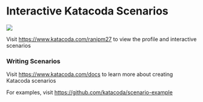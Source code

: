 # Interactive Katacoda Scenarios

[![](http://shields.katacoda.com/katacoda/ranipm27/count.svg)](https://www.katacoda.com/ranipm27 "Get your profile on Katacoda.com")

Visit https://www.katacoda.com/ranipm27 to view the profile and interactive scenarios

### Writing Scenarios
Visit https://www.katacoda.com/docs to learn more about creating Katacoda scenarios

For examples, visit https://github.com/katacoda/scenario-example
